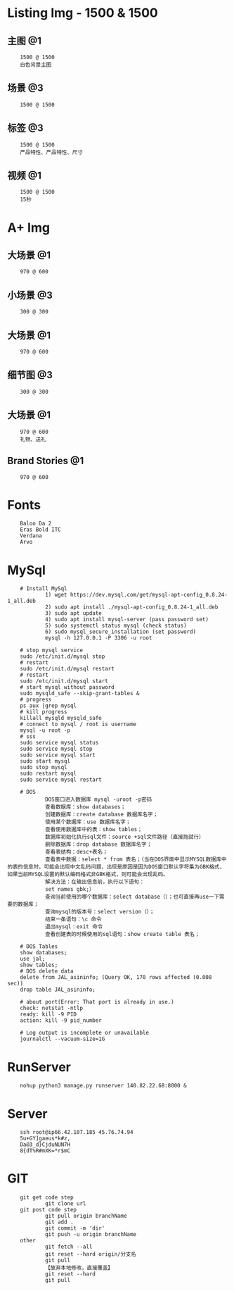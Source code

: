 # Listing Img - 1500 & 1500
## 主图 @1
        1500 @ 1500
        白色背景主图
## 场景 @3
        1500 @ 1500
## 标签 @3
        1500 @ 1500
        产品特性、产品特性、尺寸
## 视频 @1
        1500 @ 1500
        15秒

# A+ Img
## 大场景 @1
        970 @ 600
## 小场景 @3
        300 @ 300
## 大场景 @1
        970 @ 600
## 细节图 @3
        300 @ 300
## 大场景 @1
        970 @ 600
        礼物、送礼
## Brand Stories @1
        970 @ 600

# Fonts
        Baloo Da 2
        Eras Bold ITC
        Verdana
        Arvo

# MySql
        # Install MySql
                1) wget https://dev.mysql.com/get/mysql-apt-config_0.8.24-1_all.deb
                2) sudo apt install ./mysql-apt-config_0.8.24-1_all.deb
                3) sudo apt update
                4) sudo apt install mysql-server (pass password set)
                5) sudo systemctl status mysql (check status)
                6) sudo mysql_secure_installation (set password)
                mysql -h 127.0.0.1 -P 3306 -u root

        # stop mysql service
        sudo /etc/init.d/mysql stop 
        # restart
        sudo /etc/init.d/mysql restart
        # restart
        sudo /etc/init.d/mysql start
        # start mysql without password
        sudo mysqld_safe --skip-grant-tables & 
        # progress
        ps aux |grep mysql
        # kill progress
        killall mysqld mysqld_safe
        # connect to mysql / root is username
        mysql -u root -p 
        # sss
        sudo service mysql status
        sudo service mysql stop
        sudo service mysql start
        sudo start mysql
        sudo stop mysql
        sudo restart mysql
        sudo service mysql restart

        # DOS
                DOS窗口进入数据库 mysql -uroot -p密码
                查看数据库：show databases；
                创建数据库：create database 数据库名字；
                使用某个数据库：use 数据库名字；
                查看使用数据库中的表：show tables；
                数据库初始化执行sql文件：source +sql文件路径（直接拖就行）
                删除数据库：drop database 数据库名字；
                查看表结构：desc+表名；
                查看表中数据：select * from 表名；（当在DOS界面中显示MYSQL数据库中的表的信息时，可能会出现中文乱码问题，出现是原因是因为DOS窗口默认字符集为GBK格式，如果当前MYSQL设置的默认编码格式非GBK格式，则可能会出现乱码。
                解决方法：在输出信息前，执行以下语句：
                set names gbk;）
                查询当前使用的哪个数据库：select database（）；也可直接再use一下需要的数据库；
                查询mysql的版本号：select version（）；
                结束一条语句：\c 命令
                退出mysql：exit 命令
                查看创建表的时候使用的sql语句：show create table 表名；

        # DOS Tables
        show databases;
        use jal;
        show tables;
        # DOS delete data
        delete from JAL_asininfo; (Query OK, 170 rows affected (0.008 sec))
        drop table JAL_asininfo;

        # about port(Error: That port is already in use.)
        check: netstat -ntlp
        ready: kill -9 PID
        action: kill -9 pid_number

        # Log output is incomplete or unavailable
        journalctl --vacuum-size=1G

# RunServer
        nohup python3 manage.py runserver 140.82.22.68:8000 &

# Server
        ssh root@ip66.42.107.185 45.76.74.94
        5u+GY]gaeus*k#z,
        Da@3_d}CjduNUN7H
        8{dT%R#mXK=*r$mC

# GIT
        git get code step
                git clone url
        git post code step
                git pull origin branchName
                git add .
                git commit -m 'dir'
                git push -u origin branchName
        other
                git fetch --all
                git reset --hard origin/分支名
                git pull
                【放弃本地修改，直接覆盖】
                git reset --hard
                git pull
        
